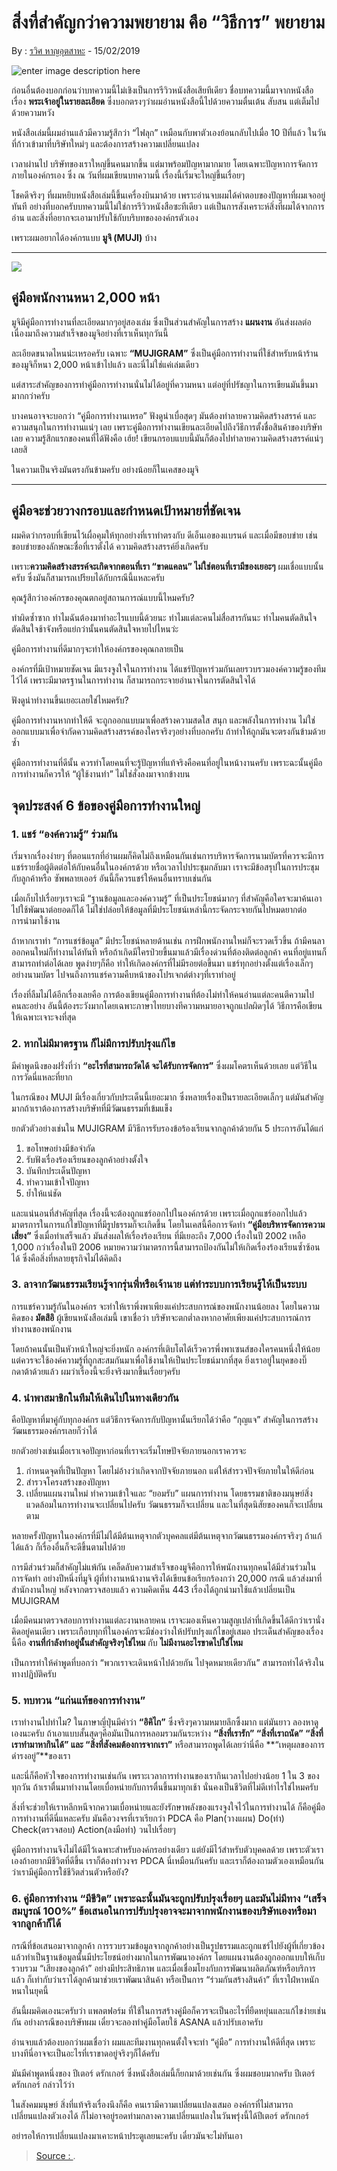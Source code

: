 
สิ่งที่สำคัญกว่าความพยายาม คือ “วิธีการ” พยายาม
===
By : [รวิศ หาญอุตสาหะ](https://missiontothemoon.co/author/rawit/)  - 15/02/2019


![enter image description here](https://missiontothemoon.co/wp-content/uploads/2019/02/MUJI-handbook.jpg)

ก่อนอื่นต้องบอกก่อนว่าบทความนี้ไม่เชิงเป็นการรีวิวหนังสือเสียทีเดียว ชื่อบทความนี้มาจากหนังสือเรื่อง **พระเจ้าอยู่ในรายละเอียด** ซึ่งบอกตรงๆว่าผมอ่านหนังสือนี้ไปด้วยความตื่นเต้น สับสน แต่เต็มไปด้วยความหวัง

หนังสือเล่มนี้ผมอ่านแล้วมีความรู้สึกว่า “ไฟลุก” เหมือนกับพาตัวเองย้อนกลับไปเมื่อ 10 ปีที่แล้ว ในวันที่ก้าวเข้ามาที่บริษัทใหม่ๆ และต้องการสร้างความเปลี่ยนแปลง

เวลาผ่านไป บริษัทของเราใหญ่ขึ้นคนมากขึ้น แต่มาพร้อมปัญหามากมาย โดยเฉพาะปัญหาการจัดการภายในองค์กรเอง ซึ่ง ณ วันที่ผมเขียนบทความนี้ เรื่องนี้เริ่มจะใหญ่ขึ้นเรื่อยๆ

โชคดีจริงๆ ที่ผมหยิบหนังสือเล่มนี้ขึ้นเครื่องบินมาด้วย เพราะอ่านจบผมได้คำตอบของปัญหาที่ผมเจออยู่ทันที อย่างที่บอกครับบทความนี้ไม่ใช่การรีวิวหนังสือซะทีเดียว แต่เป็นการสังเคราะห์สิ่งที่ผมได้จากการอ่าน และสิ่งที่อยากจะเอามาปรับใช้กับบริบทขององค์กรตัวเอง

เพราะผมอยากได้องค์กรแบบ  **มูจิ (MUJI)**  บ้าง

----------

![](https://s3-ap-southeast-1.amazonaws.com/mttm-production/uploads/users/5/original_images/7b97172b-b8d3-4c14-b4bd-a43f9c36fe00/21768320_675573729313874_3475197293788065239_n.jpg)

## คู่มือพนักงานหนา 2,000 หน้า

มูจิมีคู่มือการทำงานที่ละเอียดมากๆอยู่สองเล่ม ซึ่งเป็นส่วนสำคัญในการสร้าง **แผนงาน** อันส่งผลต่อเนื่องมาถึงความสำเร็จของมูจิอย่างที่เราเห็นทุกวันนี้

ละเอียดขนาดไหนน่ะเหรอครับ เฉพาะ  **“MUJIGRAM”** ซึ่งเป็นคู่มือการทำงานที่ใช้สำหรับหน้าร้านของมูจิก็หนา 2,000 หน้าเข้าไปแล้ว และนี่ไม่ใช่แค่เล่มเดียว

แต่สาระสำคัญของการทำคู่มือการทำงานนั่นไม่ได้อยู่ที่ความหนา แต่อยู่ที่ปรัชญาในการเขียนมันขึ้นมามากกว่าครับ

บางคนอาจจะบอกว่า “คู่มือการทำงานเหรอ” ฟังดูน่าเบื่อสุดๆ มันต้องทำลายความคิดสร้างสรรค์ และความสนุกในการทำงานแน่ๆ เลย เพราะคู่มือการทำงานเขียนละเอียดไปถึงวีธีการตั้งชื่อสินค้าของบริษัทเลย ความรู้สึกแรกของคนที่ได้ฟังคือ เฮ้ย! เขียนกรอบแบบนี้มันก็ต้องไปทำลายความคิดสร้างสรรค์แน่ๆเลยสิ

ในความเป็นจริงมันตรงกันข้ามครับ อย่างน้อยก็ในเคสของมูจิ

----------

## คู่มือจะช่วยวางกรอบและกำหนดเป้าหมายที่ชัดเจน

ผมคิดว่ากรอบที่เขียนไว้เผื่อคุมให้ทุกอย่างที่เราทำตรงกับ ดีเอ็นเอของแบรนด์ และเมื่อมีขอบข่าย เช่น ขอบข่ายของลักษณะชื่อที่เราตั้งได้ ความคิดสร้างสรรค์ยิ่งเกิดครับ

เพราะ**ความคิดสร้างสรรค์จะเกิดจากตอนที่เรา “ขาดแคลน” ไม่ใช่ตอนที่เรามีของเยอะๆ**  ผมเชื่อแบบนั้นครับ ซึ่งมันก็สามารถเปรียบได้กับกรณีนี้แหละครับ

คุณรู้สึกว่าองค์กรของคุณตกอยู่สถานการณ์แบบนี้ไหมครับ?

ทำผิดซ้ำซาก ทำไมฉันต้องมาทำอะไรแบบนี้ด้วยนะ ทำไมแต่ละคนไม่สื่อสารกันนะ ทำไมคนตัดสินใจตัดสินใจช้าจังหรือแย่กว่านั้นคนตัดสินใจหายไปไหนว่ะ

คู่มือการทำงานที่ดีมากๆจะทำให้องค์กรของคุณกลายเป็น

องค์กรที่มีเป้าหมายชัดเจน มีแรงจูงใจในการทำงาน ได้แชร์ปัญหาร่วมกันเลยรวบรวมองค์ความรู้ของทีมไว้ได้ เพราะมีมาตรฐานในการทำงาน ก็สามารถกระจายอำนาจในการตัดสินใจได้

ฟังดูน่าทำงานขึ้นเยอะเลยใช่ไหมครับ?

คู่มือการทำงานหากทำให้ดี จะถูกออกแบบมาเพื่อสร้างความสดใส สนุก และพลังในการทำงาน ไม่ใช่ออกแบบมาเพื่อจำกัดความคิดสร้างสรรค์ของใครจริงๆอย่างที่บอกครับ ถ้าทำให้ถูกมันจะตรงกันข้ามด้วยซ้ำ

คู่มือการทำงานที่ดีนั้น ควรทำโดยคนที่จะรู้ปัญหาที่แท้จริงคือคนที่อยู่ในหน้างานครับ เพราะฉะนั้นคู่มือการทำงานก็ควรให้ “ผู้ใช้งานทำ” ไม่ใช่สั่งลงมาจากข้างบน

## จุดประสงค์ 6 ข้อของคู่มือการทำงานใหญ่

### 1. แชร์ “องค์ความรู้” ร่วมกัน

เริ่มจากเรื่องง่ายๆ ที่ตอนแรกที่อ่านผมก็คิดไม่ถึงเหมือนกันเช่นการบริหารจัดการนามบัตรที่ควรจะมีการแชร์รายชื่อผู้ติดต่อให้กับคนอื่นในองค์กรด้วย หรือเวลาไปประชุมกลับมา เราจะมีข้อสรุปในการประชุมกับลูกค้าหรือ ซัพพลายเออร์ อันนี้ก็ควรแชร์ให้คนอื่นทราบเช่นกัน

เมื่อเก็บไปเรื่อยๆเราจะมี “ฐานข้อมูลและองค์ความรู้” ที่เป็นประโยชน์มากๆ ที่สำคัญคือใครจะมาค้นเอาไปใช้พัฒนาต่อยอดก็ได้ ไม่ใช่ปล่อยให้ข้อมูลที่มีประโยชน์เหล่านี้กระจัดกระจายกันไปหมดยากต่อการนำมาใช้งาน

ถ้าหากเราทำ “การแชร์ข้อมูล” มีประโยชน์หลายด้านเช่น การฝึกพนักงานใหม่ก็จะรวดเร็วขึ้น ถ้ามีคนลาออกคนใหม่ก็ทำงานได้ทันที หรือถ้าเกิดมีใครป่วยขึ้นมาแล้วมีเรื่องด่วนที่ต้องติดต่อลูกค้า คนที่อยู่แทนก็สามารถทำต่อได้เลย พูดง่ายๆก็คือ ทำให้เกิดองค์กรที่ไม่มีรอยต่อขึ้นมา แชร์ทุกอย่างตั้งแต่เรื่องเล็กๆอย่างนามบัตร ไปจนถึงการแชร์ความคืบหน้าของโปรเจกต์ต่างๆที่เราทำอยู่

เรื่องที่ลืมไม่ได้อีกเรื่องเลยคือ การต้องเขียนคู่มือการทำงานที่ต้องไม่ทำให้คนอ่านแต่ละคนตีความไปคนละอย่าง อันนี้ต้องระวังมากโดยเฉพาะภาษาไทยบางทีความหมายอาจถูกแปลผิดๆได้ วิธีการคือเขียนให้เฉพาะเจาะจงที่สุด

### 2. หากไม่มีมาตรฐาน ก็ไม่มีการปรับปรุงแก้ไข

มีคำพูดนึงของฝรั่งที่ว่า  **“อะไรที่สามารถวัดได้ จะได้รับการจัดการ”**  ซึ่งผมโคตรเห็นด้วยเลย แต่วิธีในการวัดนี่แหละที่ยาก

ในกรณีของ MUJI มีเรื่องเกี่ยวกับประเด็นนี้เยอะมาก ซึ่งหลายเรื่องเป็นรายละเอียดเล็กๆ แต่มันสำคัญมากถ้าเราต้องการสร้างบริษัทที่มีวัฒนธรรมที่เข้มแข็ง

ยกตัวตัวอย่างเช่นใน MUJIGRAM มีวิธีการรับรองข้อร้องเรียนจากลูกค้าด้วยกัน 5 ประการอันได้แก่

1.  ขอโทษอย่างมีข้อจำกัด
2.  รับฟังเรื่องร้องเรียนของลูกค้าอย่างตั้งใจ
3.  บันทึกประเด็นปัญหา
4.  ทำความเข้าใจปัญหา
5.  ย้ำให้แน่ชัด

และแน่นอนที่สำคัญที่สุด เรื่องนี้จะต้องถูกแชร์ออกไปในองค์กรด้วย เพราะเมื่อถูกแชร์ออกไปแล้ว มาตรการในการแก้ไขปัญหาที่มีรูปธรรมก็จะเกิดขึ้น โดยในเคสนี้คือการจัดทำ  **“คู่มือบริหารจัดการความเสี่ยง”**  ซึ่งเมื่อทำเสร็จแล้ว มันส่งผลให้เรื่องร้องเรียน ที่มีเยอะถึง 7,000 เรื่องในปี 2002 เหลือ 1,000 กว่าเรื่องในปี 2006 หมายความว่ามาตรการนี้สามารถป้องกันไม่ให้เกิดเรื่องร้องเรียนซ้ำซ้อนได้ ซึ่งคือสิ่งที่หลายธุรกิจไม่ได้คิดถึง

### 3. ลาจากวัฒนธรรมเรียนรู้จากรุ่นพี่หรือเจ้านาย แต่ทำระบบการเรียนรู้ให้เป็นระบบ

การแชร์ความรู้กันในองค์กร จะทำให้เราพึ่งพาเพียงแค่ประสบการณ์ของพนักงานน้อยลง โดยในความคิดของ  **มัตสึอิ**  ผู้เขียนหนังสือเล่มนี้ เขาเชื่อว่า บริษัทจะตกต่ำลงหากอาศัยเพียงแค่ประสบการณ์การทำงานของพนักงาน

โดยถ้าคนนั้นเป็นหัวหน้าใหญ่จะยิ่งหนัก องค์กรที่เติบโตได้เร็วควรพึ่งพาเซนส์ของใครคนหนึ่งให้น้อย แต่ควรจะใช้องค์ความรู้ที่ถูกสะสมกันมาเพื่อใช้งานให้เป็นประโยชน์มากที่สุด ยิ่งเราอยู่ในยุคของบิ๊กดาต้าด้วยแล้ว ผมว่าเรื่องนี้จะยิ่งจริงมากขึ้นเรื่อยๆครับ

### 4. นำพาสมาชิกในทีมให้เดินไปในทางเดียวกัน

คือปัญหาที่มาคู่กับทุกองค์กร แต่วิธีการจัดการกับปัญหานั้นเรียกได้ว่าคือ “กุญแจ” สำคัญในการสร้างวัฒนธรรมองค์กรเลยก็ว่าได้

ยกตัวอย่างเช่นเมื่อเราเจอปัญหาก่อนที่เราจะเริ่มโทษปัจจัยภายนอกเราควรจะ

1.  กำหนดจุดที่เป็นปัญหา โดยไม่อ้างว่าเกิดจากปัจจัยภายนอก แต่ให้สำรวจปัจจัยภายในให้ดีก่อน
2.  สำรวจโครงสร้างของปัญหา
3.  เปลี่ยนแผนงานใหม่ ทำความเข้าใจและ “ยอมรับ” แผนการทำงาน โดยธรรมชาติของมนุษย์สิ่งแวดล้อมในการทำงานจะเปลี่ยนไปครับ วัฒนธรรมก็จะเปลี่ยน และในที่สุดนิสัยของคนก็จะเปลี่ยนตาม

หลายครั้งปัญหาในองค์กรที่มีไม่ได้มีต้นเหตุจากตัวบุคคลแต่มีต้นเหตุจากวัฒนธรรมองค์กรจริงๆ ถ้าแก้ได้แล้ว ก็เรื่องอื่นก็จะดีขึ้นตามไปด้วย

การมีส่วนร่วมก็สำคัญไม่แพ้กัน เคล็ดลับความสำเร็จของมูจิคือการให้พนักงานทุกคนได้มีส่วนร่วมในการจัดทำ อย่างปีหนึ่งที่มูจิ ผู้ที่ทำงานหน้างานจริงได้เขียนข้อเรียกร้องกว่า 20,000 กรณี แล้วส่งมาที่สำนักงานใหญ่ หลังจากตรวจสอบแล้ว ความคิดเห็น 443 เรื่องได้ถูกนำมาใช้แล้วเปลี่ยนเป็น MUJIGRAM

เมื่อมีคนมาตรวจสอบการทำงานแต่ละงานหลายคน เราจะมองเห็นความสูญเปล่าที่เกิดขึ้นได้ดีกว่าเรานั่งคิดอยู่คนเดียว เพราะเกือบทุกที่ในองค์กรจะมีช่องว่างให้ปรับปรุงแก้ไขอยู่เสมอ ประเด็นสำคัญของเรื่องนี้คือ  **งานที่กำลังทำอยู่นั้นสำคัญจริงๆใช่ไหม**  กับ  **ไม่มีงานอะไรขาดไปใช่ไหม**

เป็นการทำให้คำพูดที่บอกว่า “พวกเราจะเดินหน้าไปด้วยกัน ไปจุดหมายเดียวกัน” สามารถทำได้จริงในทางปฏิบัติครับ

### 5. ทบทวน “แก่นแท้ของการทำงาน”

เราทำงานไปทำไม? ในภาษาญี่ปุ่นมีคำว่า  **“อิคิไก”**  ซึ่งจริงๆความหมายลึกซึ้งมาก แต่มันยาว ลองหาดูเองนะครับ ถ้าเอาแบบสั้นสุดๆคือมันเป็นการหลอมรวมกันระหว่าง **“สิ่งที่เรารัก” “สิ่งที่เราถนัด” “สิ่งที่เราทำมาหากินได้” และ “สิ่งที่สังคมต้องการจากเรา”**  หรือสามารถพูดได้เลยว่านี่คือ  **“เหตุผลของการดำรงอยู่”**ของเรา

และนี่ก็คือหัวใจของการทำงานเช่นกัน เพราะเวลาการทำงานของเรากินเวลาไปอย่างน้อย 1 ใน 3 ของทุกวัน ถ้าเราตื่นมาทำงานโดยเบื่อหน่ายกับการตื่นขึ้นมาทุกเช้า นั่นคงเป็นชีวิตที่ไม่ดีเท่าไรใช่ไหมครับ

สิ่งที่จะช่วยให้เราหลีกหนีจากความเบื่อหน่ายและยังรักษาพลังของแรงจูงใจไว้ในการทำงานได้ ก็คือคู่มือการทำงานที่ดีนี่แหละครับ มันคือวงจรที่เราเรียกว่า PDCA คือ Plan(วางแผน) Do(ทำ) Check(ตรวจสอบ) Action(ลงมือทำ) วนไปเรื่อยๆ

คู่มือการทำงานจึงไม่ได้มีไว้เฉพาะสำหรับองค์กรอย่างเดียว แต่ยังมีไว้สำหรับตัวบุคคลด้วย เพราะตัวเราเองถ้าอยากมีชีวิตที่ดีขึ้น เราก็ต้องทำวงจร PDCA นี่เหมือนกันครับ และเราก็ต้องถามตัวเองเหมือนกันว่าเรามีคู่มือการใช้ชีวิตส่วนตัวหรือยัง?

### 6. คู่มือการทำงาน “มีชีวิต” เพราะฉะนั้นมันจะถูกปรับปรุงเรื่อยๆ และมันไม่มีทาง “เสร็จสมบูรณ์ 100%” ข้อเสนอในการปรับปรุงอาจจะมาจากพนักงานของบริษัทเองหรือมาจากลูกค้าก็ได้

กรณีที่ข้อเสนอมาจากลูกค้า การรวบรวมข้อมูลจากลูกค้าอย่างเป็นรูปธรรมและถูกแชร์ไปยังผู้ที่เกี่ยวข้อง แล้วทำเป็นฐานข้อมูลนั้นมีประโยชน์อย่างมากในการพัฒนาองค์กร โดยแผนงานต้องถูกออกแบบให้เก็บรวบรวม “เสียงของลูกค้า” อย่างมีประสิทธิภาพ และเมื่อเชื่อมโยงกับการพัฒนาผลิตภัณฑ์หรือบริการแล้ว ก็เท่ากับว่าเราได้ลูกค้ามาช่วยเราพัฒนาสินค้า หรือเป็นการ “ร่วมกันสร้างสินค้า” ที่เราใฝ่หาหนักหนาในยุคนี้

อันนี้ผมคิดเองนะครับว่า แพลตฟอร์ม ที่ใช้ในการสร้างคู่มือก็ควรจะเป็นอะไรที่ยืดหยุ่นและแก้ไขง่ายเช่นกัน อย่างกรณีของบริษัทผม เดี๋ยวจะลองทำคู่มือโดยใช้ ASANA แล้วปรับเอาครับ

อ่านจบแล้วต้องบอกว่าผมเชื่อว่า ผมและทีมงานทุกคนตั้งใจจะทำ “คู่มือ” การทำงานให้ดีที่สุด เพราะบางทีนี่อาจจะเป็นอะไรที่เราขาดอยู่จริงๆก็ได้ครับ

มันมีคำพูดหนึ่งของ ปีเตอร์ ดรักเกอร์ ซึ่งหนังสือเล่มนี้ก็ยกมาด้วยเช่นกัน ซึ่งผมชอบมากครับ ปีเตอร์ ดรักเกอร์ กล่าวไว้ว่า

ในสังคมมนุษย์ สิ่งที่แท้จริงเรื่องนึงก็คือ คนเรามีความเปลี่ยนแปลงเสมอ องค์กรที่ไม่สามารถเปลี่ยนแปลงตัวเองได้ ก็ไม่อาจอยู่รอดท่ามกลางความเปลี่ยนแปลงในวันพรุ่งนี้ได้ปีเตอร์ ดรักเกอร์

อย่ารอให้การเปลี่ยนแปลงมาเคาะหน้าประตูเลยนะครับ เดี๋ยวมันจะไม่ทันเอา

> [Source : ](https://missiontothemoon.co/book-review-god-is-in-the-details/).
<!--stackedit_data:
eyJoaXN0b3J5IjpbLTEyMDU1NjYwNDhdfQ==
-->